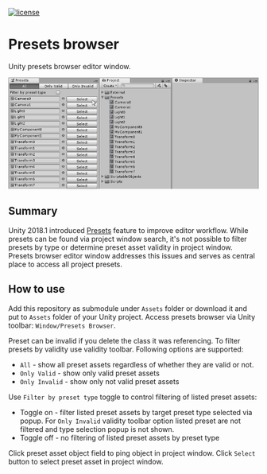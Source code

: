 [![license](https://img.shields.io/github/license/rfadeev/presets-browser.svg)](https://github.com/rfadeev/presets-browser/blob/master/LICENSE.md)

# Presets browser
Unity presets browser editor window.

![screencast](Documentation/presets-browser-demo.gif)

## Summary
Unity 2018.1 introduced [Presets](https://docs.unity3d.com/2018.1/Documentation/ScriptReference/Presets.Preset.html) feature
to improve editor workflow. While presets can be found via project window search, it's not possible to filter presets by type or
determine preset asset validity in project window. Presets browser editor window addresses this issues and serves as central
place to access all project presets.

## How to use
Add this repository as submodule under `Assets` folder or download it and put to `Assets` folder of your Unity project. Access
presets browser via Unity toolbar: `Window/Presets Browser`.

Preset can be invalid if you delete the class it was referencing. To filter presets by validity use validity toolbar.
Following options are supported:
* `All` - show all preset assets regardless of whether they are valid or not.
* `Only Valid` - show only valid preset assets
* `Only Invalid` - show only not valid preset assets

Use `Filter by preset type` toggle to control filtering of listed preset assets:
* Toggle on - filter listed preset assets by target preset type selected via popup. For `Only Invalid` validity toolbar option
listed preset are not filtered and type selection popup is not shown.
* Toggle off - no filtering of listed preset assets by preset type

Click preset asset object field to ping object in project window. Click `Select` button to select preset asset in project window.
